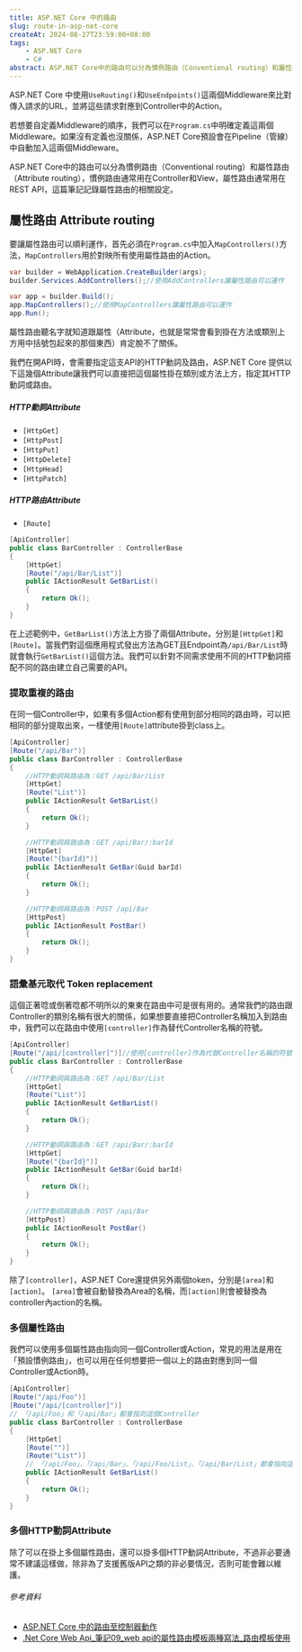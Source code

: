 ```yaml
---
title: ASP.NET Core 中的路由
slug: route-in-asp-net-core
createAt: 2024-08-27T23:59:00+08:00
tags:
    - ASP.NET Core
    - C#
abstract: ASP.NET Core中的路由可以分為慣例路由（Conventional routing）和屬性路由（Attribute routing），慣例路由通常用在Controller和View，屬性路由通常用在REST API，這篇筆記記錄屬性路由的相關設定。
---
```


ASP.NET Core 中使用`UseRouting()`和`UseEndpoints()`這兩個Middleware來比對傳入請求的URL，並將這些請求對應到Controller中的Action。

若想要自定義Middleware的順序，我們可以在`Program.cs`中明確定義這兩個Middleware。如果沒有定義也沒關係，ASP.NET Core預設會在Pipeline（管線）中自動加入這兩個Middleware。

ASP.NET Core中的路由可以分為慣例路由（Conventional routing）和屬性路由（Attribute routing），慣例路由通常用在Controller和View，屬性路由通常用在REST API，這篇筆記記錄屬性路由的相關設定。

## 屬性路由 Attribute routing
要讓屬性路由可以順利運作，首先必須在`Program.cs`中加入`MapControllers()`方法，`MapControllers`用於對映所有使用屬性路由的Action。

```csharp
var builder = WebApplication.CreateBuilder(args);
builder.Services.AddControllers();//使用AddControllers讓屬性路由可以運作

var app = builder.Build();
app.MapControllers();//使用MapControllers讓屬性路由可以運作
app.Run();
```

屬性路由聽名字就知道跟屬性（Attribute，也就是常常會看到掛在方法或類別上方用中括號包起來的那個東西）肯定脫不了關係。

我們在開API時，會需要指定這支API的HTTP動詞及路由，ASP.NET Core 提供以下這幾個Attribute讓我們可以直接把這個屬性掛在類別或方法上方，指定其HTTP動詞或路由。

##### HTTP動詞Attribute
- `[HttpGet]`
- `[HttpPost]`
- `[HttpPut]`
- `[HttpDelete]`
- `[HttpHead]`
- `[HttpPatch]`
##### HTTP路由Attribute
- `[Route]`

```csharp
[ApiController]
public class BarController : ControllerBase
{
    [HttpGet]
    [Route("/api/Bar/List")]
    public IActionResult GetBarList()
    {
        return Ok();
    }
}
```
在上述範例中，`GetBarList()`方法上方掛了兩個Attribute，分別是`[HttpGet]`和`[Route]`。當我們對這個應用程式發出方法為GET且Endpoint為`/api/Bar/List`時就會執行`GetBarList()`這個方法。我們可以針對不同需求使用不同的HTTP動詞搭配不同的路由建立自己需要的API。

### 提取重複的路由
在同一個Controller中，如果有多個Action都有使用到部分相同的路由時，可以把相同的部分提取出來，一樣使用`[Route]`attribute掛到class上。

```csharp
[ApiController]
[Route("/api/Bar")]
public class BarController : ControllerBase
{
	//HTTP動詞與路由為：GET /api/Bar/List
    [HttpGet]
    [Route("List")]
    public IActionResult GetBarList()
    {
        return Ok();
    }

	//HTTP動詞與路由為：GET /api/Bar/:barId
    [HttpGet]
    [Route("{barId}")]
    public IActionResult GetBar(Guid barId)
    {
        return Ok();
    }

	//HTTP動詞與路由為：POST /api/Bar
    [HttpPost]
    public IActionResult PostBar()
    {
        return Ok();
    }
}
```

### 語彙基元取代 Token replacement
這個正著唸或倒著唸都不明所以的東東在路由中可是很有用的。通常我們的路由跟Controller的類別名稱有很大的關係，如果想要直接把Controller名稱加入到路由中，我們可以在路由中使用`[controller]`作為替代Controller名稱的符號。

```csharp
[ApiController]
[Route("/api/[controller]")]//使用[controller]作為代替Controller名稱的符號，[controller]將會被替換為Bar（Controller的類別名稱）
public class BarController : ControllerBase
{
	//HTTP動詞與路由為：GET /api/Bar/List
    [HttpGet]
    [Route("List")]
    public IActionResult GetBarList()
    {
        return Ok();
    }

	//HTTP動詞與路由為：GET /api/Bar/:barId
    [HttpGet]
    [Route("{barId}")]
    public IActionResult GetBar(Guid barId)
    {
        return Ok();
    }

	//HTTP動詞與路由為：POST /api/Bar
    [HttpPost]
    public IActionResult PostBar()
    {
        return Ok();
    }
}
```

除了`[controller]`，ASP.NET Core還提供另外兩個token，分別是`[area]`和`[action]`。
`[area]`會被自動替換為Area的名稱，而`[action]`則會被替換為controller內action的名稱。

### 多個屬性路由

我們可以使用多個屬性路由指向同一個Controller或Action，常見的用法是用在「預設慣例路由」，也可以用在任何想要把一個以上的路由對應到同一個Controller或Action時。

```csharp
[ApiController]
[Route("/api/Foo")]
[Route("/api/[controller]")]
// 「/api/Foo」和「/api/Bar」都會指向這個Controller
public class BarController : ControllerBase
{
    [HttpGet]
    [Route("")]
    [Route("List")]
	// 「/api/Foo」、「/api/Bar」、「/api/Foo/List」、「/api/Bar/List」都會指向這個Action
    public IActionResult GetBarList()
    {
        return Ok();
    }
}
```

### 多個HTTP動詞Attribute
除了可以在掛上多個屬性路由，還可以掛多個HTTP動詞Attribute，不過非必要通常不建議這樣做，除非為了支援舊版API之類的非必要情況，否則可能會難以維護。

###### 參考資料
- [ASP.NET Core 中的路由至控制器動作]
- [.Net Core Web Api_筆記09_web api的屬性路由模板兩種寫法_路由模板使用]

[ASP.NET Core 中的路由至控制器動作]: https://learn.microsoft.com/zh-tw/aspnet/core/mvc/controllers/routing?view=aspnetcore-8.0#token-replacement-in-route-templates-controller-action-area
[.Net Core Web Api_筆記09_web api的屬性路由模板兩種寫法_路由模板使用]: https://ithelp.ithome.com.tw/articles/10262396
